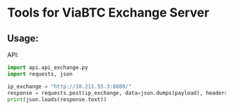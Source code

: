 <h1>Tools for ViaBTC Exchange Server</h1>
<h2>Usage:</h2>
API:</br>

```python
import api.api_exchange.py
import requests, json

ip_exchange = "http://10.211.55.3:8080/"
response = requests.post(ip_exchange, data=json.dumps(payload), headers=headers)
print(json.loads(response.text))

